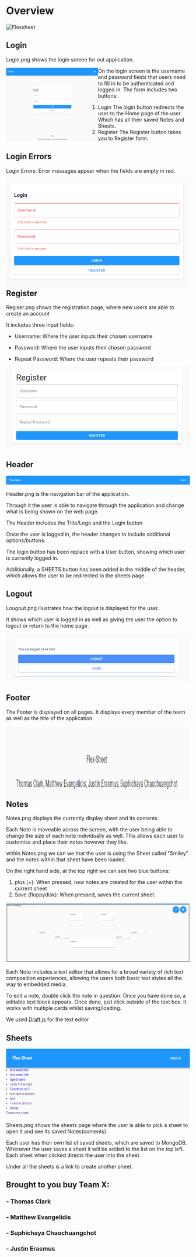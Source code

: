 # Overview

![Flexsheet](https://media.giphy.com/media/LZmF7wsbGJISHRylUx/giphy.gif)


## Login

Login.png shows the login screen for out application.

<img align="left" width="50%" height="200" src="login.png">

On the login screen is the username and password fields that users need to fill in to be authenticated and logged in.
The form includes two buttons:
1. Login
The login button redirects the user to the Home page of the user. Which has all their saved Notes and Sheets.
2. Register
The Register button takes you to Register form. <br />


## Login Errors

Login Errors: Error messages appear when the fields are empty in red.

<img align="left" height="300" src="login_auth.png"> <br />



## Register

Regiser.png shows the registration page, where new users are able to create an account

It includes three input fields:

- Username: Where the user inputs their chosen username

- Password: Where the user inputs their chosen password

- Repeat Password: Where the user repeats their password

<!-- <img align="left" height="200" src="register.png"> -->
![Registration](register.png)

## Header


![Header/navbar](Header.png)

Header.png is the navigation bar of the application.

Through it the user is able to navigate through the application and change what is being shown on the web page.

The Header includes the Title/Logo and the Login button

Once the user is logged in, the header changes to include additional options/buttons.

The login button has been replace with a User button, showing which user is currently logged in.

Additionally, a SHEETS button has been added in the middle of the header, which allows the user to be redirected to the sheets page.


## Logout

Lougout.png illustrates how the logout is displayed for the user.

It shows which user is logged in as well as giving the user the option to logout or return to the home page.


![Logout](logout.png)

## Footer

The Footer is displayed on all pages.
It displays every member of the team as well as the title of the application.

<!-- ![Footer](Footer.png) -->
<img align="left" height="200" src="Footer.png">


## Notes

Notes.png displays the currently display sheet and its contents.

Each Note is moveable across the screen, with the user being able to change the size of each note individually as well.
This allows each user to customise and place their notes however they like.

within Notes.png we can we that the user is using the Sheet called "Smiley" and the notes within that sheet have been loaded.

On the right hand side, at the top right we can see two blue buttons:

1. plus (+): When pressed, new notes are created for the user within the current sheet
2. Save (floppydisk): When pressed, saves the current sheet.

![Notes](notes.png)

Each Note includes a text editor that allows for a broad variety of rich text composition experiences, allowing the users both basic text styles all the way to embedded media.

To edit a note, double click the note in question. Once you have done so, a editable text block appears.
Once done, just click outside of the text box.
It works with multiple cards whilst saving/loading.

We used [Draft.js](https://draftjs.org/) for the text editor



## Sheets

<img align="left" height="200" src="sheets.png">

Sheets.png shows the sheets page where the user is able to pick a sheet to open it and see its saved Notes(contents)

Each user has their own list of saved sheets, which are saved to MongoDB. Whenever the user saves a sheet it will be added to the list 
on the top left. Each sheet when clicked directs the user into the sheet.


Under all the sheets is a link to create another sheet.

<!-- ![Sheets](sheets.png) -->


## Brought to you buy Team X:
### - Thomas Clark
### - Matthew Evangelidis
### - Suphichaya Chaochuangchot
### - Justin Erasmus






